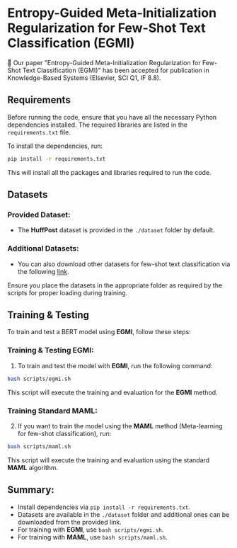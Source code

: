 
# Entropy-Guided Meta-Initialization Regularization for Few-Shot Text Classification (EGMI)
 
🎉 Our paper "Entropy-Guided Meta-Initialization Regularization for Few-Shot Text Classification (EGMI)" has been accepted for publication in Knowledge-Based Systems (Elsevier, SCI Q1, IF 8.8).


## Requirements

Before running the code, ensure that you have all the necessary Python dependencies installed. The required libraries are listed in the `requirements.txt` file.

To install the dependencies, run:

```bash
pip install -r requirements.txt
```

This will install all the packages and libraries required to run the code.

## Datasets

### Provided Dataset:
- The **HuffPost** dataset is provided in the `./dataset` folder by default.

### Additional Datasets:
- You can also download other datasets for few-shot text classification via the following [link](https://github.com/hccngu/MLADA).

Ensure you place the datasets in the appropriate folder as required by the scripts for proper loading during training.

## Training & Testing

To train and test a BERT model using **EGMI**, follow these steps:

### Training & Testing EGMI:

1. To train and test the model with **EGMI**, run the following command:

```bash
bash scripts/egmi.sh
```

This script will execute the training and evaluation for the **EGMI** method.

### Training Standard MAML:

2. If you want to train the model using the **MAML** method (Meta-learning for few-shot classification), run:

```bash
bash scripts/maml.sh
```

This script will execute the training and evaluation using the standard **MAML** algorithm.

## Summary:

- Install dependencies via `pip install -r requirements.txt`.
- Datasets are available in the `./dataset` folder and additional ones can be downloaded from the provided link.
- For training with **EGMI**, use `bash scripts/egmi.sh`.
- For training with **MAML**, use `bash scripts/maml.sh`.


